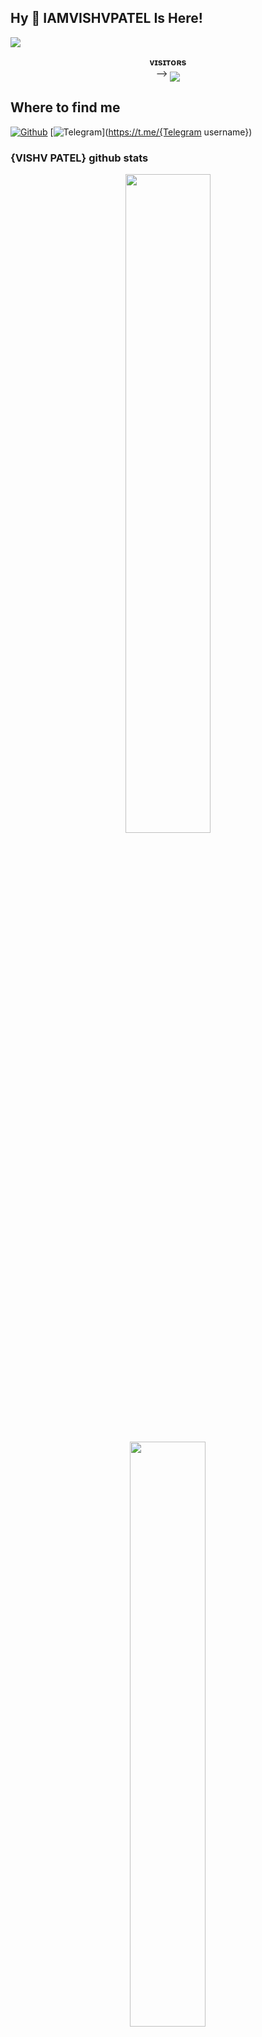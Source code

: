 ## Hy 👋 IAMVISHVPATEL Is Here!
[<img src="https://github.com/{iamvishvpatel}/{iamvishvpatel}/blob/master/resources/hr.gif"/>](https://github.com/{iamvishvpatel})
<p align="center">
    <b>ᴠɪsɪᴛᴏʀs</b><br>
 -->    <img align="middle" src="https://profile-counter.glitch.me/{iamvishvpatel}/count.svg" />
</p>

## Where to find me

[![Github](https://img.shields.io/badge/-Github-181717?style=for-the-badge&logo=Github&logoColor=white)](https://github.com/{iamvishvpatel})
[![Telegram](https://img.shields.io/badge/Telegram-2CA5E0?style=for-the-badge&logo=telegram&logoColor=white)](https://t.me/{Telegram username})


### {VISHV PATEL} github stats 
<p align="center">
    <img
        width="52%"
        src="https://github-readme-stats.vercel.app/api?username={iamvishvpatel}&count_private=true&include_all_commits=true&show_icons=true&theme=tokyonight&custom_title=GitHub+Stats"
    />
    <img
        width="49%"
        src="https://github-readme-streak-stats.herokuapp.com?user={iamvishvpatel}&theme=tokyonight"
    />
</p>

<h3>
